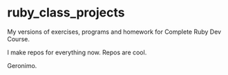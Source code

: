 # ruby_class_projects
My versions of exercises, programs and homework for Complete Ruby Dev Course.

I make repos for everything now. Repos are cool.

Geronimo.
